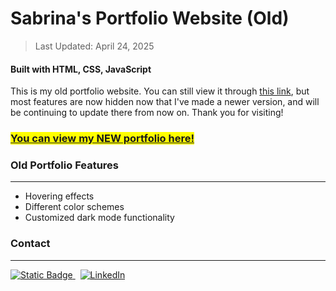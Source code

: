 # Sabrina's Portfolio Website (Old)

<!-- > Project started: August 19, 2024<br> -->

> Last Updated: April 24, 2025 <br>

#### Built with HTML, CSS, JavaScript

This is my old portfolio website. You can still view it through <a href="https://sabrinaira.github.io/portfolio-v1/">this link</a>, but most features are now hidden now that I've made a newer version, and will be continuing to update there from now on. Thank you for visiting!

### <mark><a href="https://sabrinaira.github.io/portfolio/">You can view my NEW portfolio here!</a></mark >

### Old Portfolio Features

---

- Hovering effects
- Different color schemes
- Customized dark mode functionality

### Contact

---

<div>
<a href="mailto:sabrina.vista101@slmails.com" target="_blank"><img alt="Static Badge" src="https://img.shields.io/badge/email-logo?style=for-the-badge&color=purple">
</a> &nbsp;
<a href="https://www.linkedin.com/in/sabrinapira/" target="_blank">
  <img src="https://img.shields.io/badge/LinkedIn-0077B5?style=for-the-badge&logo=linkedin&logoColor=white" alt="LinkedIn"/>
</a>
</div>

